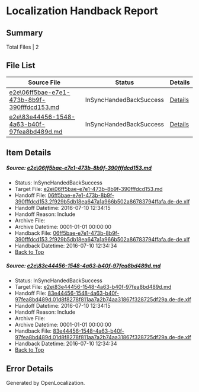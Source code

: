 # <a name='report-top'></a> Localization Handback Report

## Summary
 Total Files | 2

## File List
 Source File | Status | Details 
 ----------- | ------ | ------- 
 [e2e\06ff5bae-e7e1-473b-8b9f-390fffdcd153.md](https://github.com/OpenLocalizationTestOrg/oltest/blob/956488af8e57ea64b60d19d2bc2a544b26cc310d/e2e/06ff5bae-e7e1-473b-8b9f-390fffdcd153.md) | InSyncHandedBackSuccess | [Details](#04843725a4937953d87d970145b0f5de0e2adc581)
 [e2e\83e44456-1548-4a63-b40f-97fea8bd489d.md](https://github.com/OpenLocalizationTestOrg/oltest/blob/956488af8e57ea64b60d19d2bc2a544b26cc310d/e2e/83e44456-1548-4a63-b40f-97fea8bd489d.md) | InSyncHandedBackSuccess | [Details](#84cf27cae2f8da472e05fc64ef200d17af4bf3152)

## Item Details
##### <a name='04843725a4937953d87d970145b0f5de0e2adc581'></a> Source: [e2e\06ff5bae-e7e1-473b-8b9f-390fffdcd153.md](https://github.com/OpenLocalizationTestOrg/oltest/blob/956488af8e57ea64b60d19d2bc2a544b26cc310d/e2e/06ff5bae-e7e1-473b-8b9f-390fffdcd153.md)
* Status: InSyncHandedBackSuccess
* Target File: [e2e\06ff5bae-e7e1-473b-8b9f-390fffdcd153.md](https://github.com/OpenLocalizationTestOrg/oltest-dede-fly/blob/942fb930f0c6b6f0ff20be6b8ec2a43735858208/e2e/06ff5bae-e7e1-473b-8b9f-390fffdcd153.md)
* Handoff File: [06ff5bae-e7e1-473b-8b9f-390fffdcd153.2f929b5db18ea647a1a966b502a86783794ffafa.de-de.xlf](https://github.com/OpenLocalizationTestOrg/olhandoff-e2e/blob/16689d36861810fb99f7b2171d138d3982cabeb7/ol-handoff/OpenLocalizationTestOrg/oltest-dede-fly/ci/high/06ff5bae-e7e1-473b-8b9f-390fffdcd153.2f929b5db18ea647a1a966b502a86783794ffafa.de-de.xlf)
* Handoff Datetime: 2016-07-10 12:34:15
* Handoff Reason: Include
* Archive File: 
* Archive Datetime: 0001-01-01 00:00:00
* Handback File: [06ff5bae-e7e1-473b-8b9f-390fffdcd153.2f929b5db18ea647a1a966b502a86783794ffafa.de-de.xlf](https://github.com/OpenLocalizationTestOrg/olhandback-e2e/blob/86b7b11df972441e557cab4dab93bf443023489d/ol-handback/OpenLocalizationTestOrg/oltest-dede-fly/ci/high/06ff5bae-e7e1-473b-8b9f-390fffdcd153.2f929b5db18ea647a1a966b502a86783794ffafa.de-de.xlf)
* Handback Datetime: 2016-07-10 12:34:34
* [Back to Top](#report-top)

##### <a name='84cf27cae2f8da472e05fc64ef200d17af4bf3152'></a> Source: [e2e\83e44456-1548-4a63-b40f-97fea8bd489d.md](https://github.com/OpenLocalizationTestOrg/oltest/blob/956488af8e57ea64b60d19d2bc2a544b26cc310d/e2e/83e44456-1548-4a63-b40f-97fea8bd489d.md)
* Status: InSyncHandedBackSuccess
* Target File: [e2e\83e44456-1548-4a63-b40f-97fea8bd489d.md](https://github.com/OpenLocalizationTestOrg/oltest-dede-fly/blob/942fb930f0c6b6f0ff20be6b8ec2a43735858208/e2e/83e44456-1548-4a63-b40f-97fea8bd489d.md)
* Handoff File: [83e44456-1548-4a63-b40f-97fea8bd489d.01d8f8278f811aa7a2b74aa31867f328725df29a.de-de.xlf](https://github.com/OpenLocalizationTestOrg/olhandoff-e2e/blob/16689d36861810fb99f7b2171d138d3982cabeb7/ol-handoff/OpenLocalizationTestOrg/oltest-dede-fly/ci/high/83e44456-1548-4a63-b40f-97fea8bd489d.01d8f8278f811aa7a2b74aa31867f328725df29a.de-de.xlf)
* Handoff Datetime: 2016-07-10 12:34:15
* Handoff Reason: Include
* Archive File: 
* Archive Datetime: 0001-01-01 00:00:00
* Handback File: [83e44456-1548-4a63-b40f-97fea8bd489d.01d8f8278f811aa7a2b74aa31867f328725df29a.de-de.xlf](https://github.com/OpenLocalizationTestOrg/olhandback-e2e/blob/86b7b11df972441e557cab4dab93bf443023489d/ol-handback/OpenLocalizationTestOrg/oltest-dede-fly/ci/high/83e44456-1548-4a63-b40f-97fea8bd489d.01d8f8278f811aa7a2b74aa31867f328725df29a.de-de.xlf)
* Handback Datetime: 2016-07-10 12:34:34
* [Back to Top](#report-top)


## Error Details

Generated by OpenLocalization.

